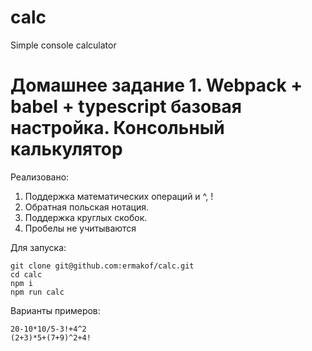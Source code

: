 # calc
Simple console calculator

# Домашнее задание 1. Webpack + babel + typescript базовая настройка. Консольный калькулятор

Реализовано:
1. Поддержка математических операций и ^, !
2. Обратная польская нотация.
3. Поддержка круглых скобок.
4. Пробелы не учитываются

Для запуска:
```
git clone git@github.com:ermakof/calc.git
cd calc
npm i
npm run calc

```
Варианты примеров:
```
20-10*10/5-3!+4^2
(2+3)*5+(7+9)^2+4!
```
